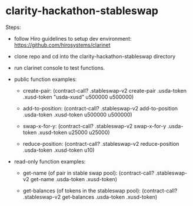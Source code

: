 # clarity-hackathon-stableswap

Steps:
 - follow Hiro guidelines to setup dev environment: https://github.com/hirosystems/clarinet
 - clone repo and cd into the clarity-hackathon-stableswap directory
 - run clarinet console to test functions. 
 
 
 - public function examples:
    - create-pair:
        (contract-call? .stableswap-v2 create-pair .usda-token .xusd-token "usda-xusd" u500000 u500000)
        
    - add-to-position:
        (contract-call? .stableswap-v2 add-to-position .usda-token .xusd-token u500000 u500000)    
        
   - swap-x-for-y:
        (contract-call? .stableswap-v2 swap-x-for-y .usda-token .xusd-token u25000 u25000)            
   
   - reduce-position:
        (contract-call? .stableswap-v2 reduce-position .usda-token .xusd-token u10)
        


 - read-only function examples:
    - get-name (of pair in stable swap pool):
        (contract-call? .stableswap-v2 get-name .usda-token .xusd-token)
        
    - get-balances (of tokens in the stableswap pool):
        (contract-call? .stableswap-v2 get-balances .usda-token .xusd-token)    
        
